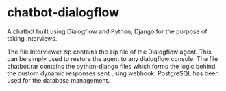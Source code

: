 # chatbot-dialogflow
A chatbot built using Dialogflow and Python, Django for the purpose of taking Interviews. 

The file Interviewer.zip contains the zip file of the Dialogflow agent. This can be simply used to restore the agent to any dialogflow console. The file chatbot.rar contains the python-django files which forms the logic behind the custom dynamic responses sent using webhook. PostgreSQL has been used for the database management. 
